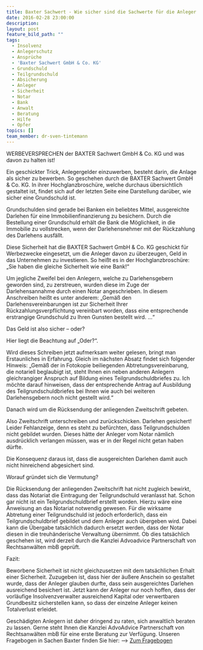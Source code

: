 ```yaml
---
title: Baxter Sachwert - Wie sicher sind die Sachwerte für die Anleger abgesichert?
date: 2016-02-28 23:00:00
description:
layout: post
feature_bild_path: ""
tags:
  - Insolvenz
  - Anlegerschutz
  - Ansprüche
  - 'Baxter Sachwert GmbH & Co. KG'
  - Grundschuld
  - Teilgrundschuld
  - Absicherung
  - Anleger
  - Sicherheit
  - Notar
  - Bank
  - Anwalt
  - Beratung
  - Hilfe
  - Opfer
topics: []
team_member: dr-sven-tintemann
---
```



WERBEVERSPRECHEN der BAXTER Sachwert GmbH & Co. KG und was davon zu halten ist!

Ein geschickter Trick, Anlegergelder einzuwerben, besteht darin, die Anlage als sicher zu bewerben. So geschehen durch die BAXTER Sachwert GmbH & Co. KG. In ihrer Hochglanzbroschüre, welche durchaus übersichtlich gestaltet ist, findet sich auf der letzten Seite eine Darstellung darüber, wie sicher eine Grundschuld ist.

Grundschulden sind gerade bei Banken ein beliebtes Mittel, ausgereichte Darlehen für eine Immobilienfinanzierung zu besichern. Durch die Bestellung einer Grundschuld erhält die Bank die Möglichkeit, in die Immobilie zu vollstrecken, wenn der Darlehensnehmer mit der Rückzahlung des Darlehens ausfällt.

Diese Sicherheit hat die BAXTER Sachwert GmbH & Co. KG geschickt für Werbezwecke eingesetzt, um die Anleger davon zu überzeugen, Geld in das Unternehmen zu investieren. So heißt es in der Hochglanzbroschüre: „Sie haben die gleiche Sicherheit wie eine Bank!“

Um jegliche Zweifel bei den Anlegern, welche zu Darlehensgebern geworden sind, zu zerstreuen, wurden diese im Zuge der Darlehensannahme durch einen Notar angeschrieben. In diesem Anschreiben heißt es unter anderem: „Gemäß den Darlehensvereinbarungen ist zur Sicherheit Ihrer Rückzahlungsverpflichtung vereinbart worden, dass eine entsprechende erstrangige Grundschuld zu Ihren Gunsten bestellt wird. …“

Das Geld ist also sicher – oder?

Hier liegt die Beachtung auf „Oder?“.

Wird dieses Schreiben jetzt aufmerksam weiter gelesen, bringt man Erstaunliches in Erfahrung. Gleich im nächsten Absatz findet sich folgender Hinweis: „Gemäß der in Fotokopie beiliegenden Abtretungsvereinbarung, die notariell beglaubigt ist, steht Ihnen ein neben anderen Anlegern gleichrangiger Anspruch auf Bildung eines Teilgrundschuldbriefes zu. Ich möchte darauf hinweisen, dass der entsprechende Antrag auf Ausbildung des Teilgrundschuldbriefes bei Ihnen wie auch bei weiteren Darlehensgebern noch nicht gestellt wird.“

Danach wird um die Rücksendung der anliegenden Zweitschrift gebeten.

Also Zweitschrift unterschreiben und zurückschicken. Darlehen gesichert!   Leider Fehlanzeige, denn es steht zu befürchten, dass Teilgrundschulden nicht gebildet wurden. Dieses hätte der Anleger vom Notar nämlich ausdrücklich verlangen müssen, was er in der Regel nicht getan haben dürfte.

Die Konsequenz daraus ist, dass die ausgereichten Darlehen damit auch nicht hinreichend abgesichert sind.

Worauf gründet sich die Vermutung?

Die Rücksendung der anliegenden Zweitschrift hat nicht zugleich bewirkt, dass das Notariat die Eintragung der Teilgrundschuld veranlasst hat. Schon gar nicht ist ein Teilgrundschuldbrief erstellt worden. Hierzu wäre eine Anweisung an das Notariat notwendig gewesen. Für die wirksame Abtretung einer Teilgrundschuld ist jedoch erforderlich, dass ein Teilgrundschuldbrief gebildet und dem Anleger auch übergeben wird. Dabei kann die Übergabe tatsächlich dadurch ersetzt werden, dass der Notar diesen in die treuhänderische Verwaltung übernimmt. Ob dies tatsächlich geschehen ist, wird derzeit durch die Kanzlei Advoadvice Partnerschaft von Rechtsanwälten mbB geprüft.

Fazit:

Beworbene Sicherheit ist nicht gleichzusetzen mit dem tatsächlichen Erhalt einer Sicherheit. Zuzugeben ist, dass hier der äußere Anschein so gestaltet wurde, dass der Anleger glauben durfte, dass sein ausgereichtes Darlehen ausreichend besichert ist. Jetzt kann der Anleger nur noch hoffen, dass der vorläufige Insolvenzverwalter ausreichend Kapital oder verwertbaren Grundbesitz sicherstellen kann, so dass der einzelne Anleger keinen Totalverlust erleidet.

Geschädigten Anlegern ist daher dringend zu raten, sich anwaltlich beraten zu lassen. Gerne steht Ihnen die Kanzlei AdvoAdvice Partnerschaft von Rechtsanwälten mbB für eine erste Beratung zur Verfügung. Unseren Fragebogen in Sachen Baxter finden Sie hier: –&gt; [Zum Fragebogen](/uploads/dokumente/Fragebogen_Baxter.pdf "Zum Fragebogen Baxter")
